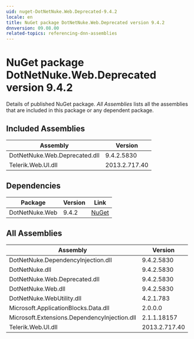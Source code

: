 ```yaml
---
uid: nuget-DotNetNuke.Web.Deprecated-9.4.2
locale: en
title: NuGet package DotNetNuke.Web.Deprecated version 9.4.2
dnnversion: 09.08.00
related-topics: referencing-dnn-assemblies
---
```


# NuGet package DotNetNuke.Web.Deprecated version 9.4.2
Details of published NuGet package.
*All Assemblies* lists all the assemblies that are included in this package or any dependent package.

## Included Assemblies

|Assembly|Version|
|---|---|
|DotNetNuke.Web.Deprecated.dll|9.4.2.5830|
|Telerik.Web.UI.dll|2013.2.717.40|

## Dependencies

|Package|Version|Link|
|---|---|---|
|DotNetNuke.Web|9.4.2|[NuGet](https://www.nuget.org/packages/DotNetNuke.Web/9.4.2)|

## All Assemblies

|Assembly|Version|
|---|---|
|DotNetNuke.DependencyInjection.dll|9.4.2.5830|
|DotNetNuke.dll|9.4.2.5830|
|DotNetNuke.Web.Deprecated.dll|9.4.2.5830|
|DotNetNuke.Web.dll|9.4.2.5830|
|DotNetNuke.WebUtility.dll|4.2.1.783|
|Microsoft.ApplicationBlocks.Data.dll|2.0.0.0|
|Microsoft.Extensions.DependencyInjection.dll|2.1.1.18157|
|Telerik.Web.UI.dll|2013.2.717.40|

